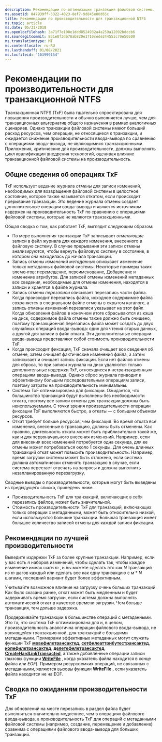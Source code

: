 ```yaml
---
description: Рекомендации по оптимизации транзакций файловой системы.
ms.assetid: 847939ff-5322-4023-8ef7-9d845e80d65c
title: Рекомендации по производительности для транзакционной NTFS
ms.topic: article
ms.date: 05/31/2018
ms.openlocfilehash: 3a71f7e100e1ddd8524932a4a259a12092bddcb6
ms.sourcegitcommit: 831e8f3db78ab820e1710cede244553c70e50500
ms.translationtype: MT
ms.contentlocale: ru-RU
ms.lasthandoff: 01/08/2021
ms.locfileid: "103999154"
---
```

# <a name="performance-considerations-for-transactional-ntfs"></a>Рекомендации по производительности для транзакционной NTFS

Транзакционная NTFS (TxF) была тщательно спроектирована для повышения производительности и обычно выполняется лучше, чем для транзакционных альтернатив общего назначения в рамках аналогичных сценариев. Однако транзакции файловой системы имеют больший расход ресурсов, чем операции, не относящиеся к транзакции, и ожидается снижение производительности ввода-вывода по сравнению с операциями ввода-вывода, не являющимися транзакционными. Приложения, критические для производительности, должны выполнять цикл квалификации внедрения технологий, оценивая влияние транзакционной файловой системы на производительность.

## <a name="overview-of-txf-operations"></a>Общие сведения об операциях TxF

TxF использует ведение журнала *отмены* для записи изменений, необходимых для возвращения файловой системы в целостное состояние, которое также называется откатом, если происходит прерывание транзакции. Это ведение журнала отмены создает дополнительные операции ввода-вывода и является источником издержек на производительность TxF по сравнению с операциями файловой системы, которые не являются транзакционными.

Общая сводка о том, как работает TxF, выглядит следующим образом:

-   По мере выполнения транзакции TxF записывает *отменяющие* записи в файл журнала для каждого изменения, внесенного в файловую систему. В случае прерывания эти записи отмены анализируются, чтобы вернуть файловую систему в состояние, в котором она находилась до начала транзакции.
-   Запись отмены *изменений метаданных* описывает изменение только метаданных файловой системы. Некоторые примеры таких элементов: перемещение, переименование, Добавление и изменение атрибутов. Для записей отмены изменений метаданных все сведения, необходимые для отмены изменения, находятся в записи и хранятся в файле журнала.
-   Запись отмены *перезаписи* описывает перезапись части файла. Когда происходит перезапись файла, исходное содержимое файла сохраняется в специальном файле отмены в скрытом каталоге, а запись отмены изменений перезаписи указывает на этот файл. Когда обновления файлов в конечном итоге сбрасываются из кэша на диск, содержимое файла отмены также должно быть очищено, поэтому транзакционная перезапись файла может создать до двух случайных операций ввода-вывода: один для чтения старых данных, а другой для записи в файл отката. Эти дополнительные операции ввода-вывода представляют собой стоимость производительности TxF.
-   Когда происходит фиксация, TxF сначала очищает все сведения об отмене, затем очищает фактические изменения файла, а затем записывает и очищает запись фиксации. Если нет файлов отмены для сброса, то при записи журнала на диск удаляются только дополнительные издержки TxF, относящиеся к нетранзакционным операциям ввода-вывода. Однако сброс журнала приводит к эффективному большим последовательным операциям записи, поэтому затраты на производительность минимальны.
-   Система TxF оптимизирована для фиксации. Ожидается, что большинство транзакций будут выполнены без необходимости отката, поэтому все записи отмены для транзакции должны быть неиспользуемыми. С точки зрения производительности операции фиксации TxF выполняются быстро, а откаты — с большим объемом ресурсов.
-   Откат требует больше ресурсов, чем фиксация. Во время отката все изменения, внесенные в транзакцию, должны быть отменены. Как правило, длительность отката может быть приблизительно такой же, как и для первоначального внесения изменений. Например, если для внесения всех изменений потребуется одна секунда, для ее отмены может потребоваться около 1 секунды. Для очень длинных транзакций откат может повысить производительность. Например, время загрузки системы может быть отложено, если система должна автоматически отменять транзакцию в случае, если система перестает отвечать на запросы и должна выполнить незапланированную перезагрузку.

Сводные выводы о производительности, которые могут быть выведены из предыдущего списка, приведены ниже.

-   Производительность TxF для транзакций, включающих в себя перезапись файлов, может быть значительной.
-   Стоимость производительности TxF для транзакций, включающих только операции с метаданными, может быть относительно низкой, если используются большие транзакции. Большая транзакция имеет большое количество записей отмены для каждой записи фиксации.

## <a name="recommendations-for-best-performance"></a>Рекомендации по лучшей производительности

Выведите издержки TxF за более крупные транзакции. Например, если у вас есть *n* наборов изменений, чтобы сделать так, чтобы каждое изменение имело шаги *m* , и вы можете сделать это как *N* транзакций из *m* шагов каждый или сделать все как одну транзакцию с *м* \* *N* шагами, последний вариант будет более эффективным.

Учитывайте возможное влияние на загрузку очень больших транзакций. Как было сказано ранее, откат может быть медленным и будет задерживать время загрузки, если система должна выполнять автоматический откат в качестве времени загрузки. Чем больше транзакция, тем дольше задержка.

Продерживайте транзакции в большинстве операций с метаданными. Это то, что система TxF оптимизирована для и, в целом, производительность аналогична операции файлового ввода-вывода, не являющейся транзакционной, для транзакций с большими метаданными. Примерами эффективных метаданных могут служить функции TxF [**мовефилетрансактед**](/windows/desktop/api/WinBase/nf-winbase-movefiletransacteda), [**сетфилеаттрибутестрансактед**](/windows/desktop/api/WinBase/nf-winbase-setfileattributestransacteda), [**копифилетрансактед**](/windows/desktop/api/WinBase/nf-winbase-copyfiletransacteda), [**делетефилетрансактед**](/windows/desktop/api/WinBase/nf-winbase-deletefiletransacteda), [**CreateHardLinkTransacted**](/windows/desktop/api/WinBase/nf-winbase-createhardlinktransacteda), а также добавленные операции записи (вызовы функции [**WriteFile**](/windows/desktop/api/FileAPI/nf-fileapi-writefile) , когда указатель файла находится в конце файла или *EOF*). Примером ресурсоемких операций, не связанных с метаданными, являются вызовы функции **WriteFile** , если указатель файла находится не на EOF.

## <a name="summary-of-txf-performance-expectations"></a>Сводка по ожиданиям производительности TxF

Для обновлений на месте перезапись в раздел файла будет выполняться значительно медленнее, чем в операциях файлового ввода-вывода, а производительность TxF для операций с метаданными файловой системы (например, создание, перемещение и добавление) сравнима с операциями файлового ввода-вывода для больших транзакций.

 

 



